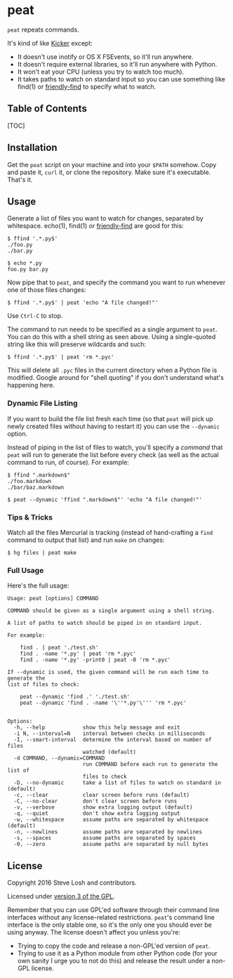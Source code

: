 peat
====

`peat` repeats commands.

It's kind of like [Kicker][] except:

* It doesn't use inotify or OS X FSEvents, so it'll run anywhere.
* It doesn't require external libraries, so it'll run anywhere with Python.
* It won't eat your CPU (unless you try to watch too much).
* It takes paths to watch on standard input so you can use something like
  find(1) or [friendly-find][] to specify what to watch.

[Kicker]: https://github.com/alloy/kicker
[friendly-find]: https://github.com/sjl/friendly-find

## Table of Contents

[TOC]

Installation
------------

Get the `peat` script on your machine and into your `$PATH` somehow.  Copy and
paste it, `curl` it, or clone the repository.  Make sure it's executable.
That's it.

Usage
-----

Generate a list of files you want to watch for changes, separated by whitespace.
echo(1), find(1) or [friendly-find][] are good for this:

    $ ffind '.*.py$'
    ./foo.py
    ./bar.py

    $ echo *.py
    foo.py bar.py

Now pipe that to `peat`, and specify the command you want to run whenever one of
those files changes:

    $ ffind '.*.py$' | peat 'echo "A file changed!"'

Use `Ctrl-C` to stop.

The command to run needs to be specified as a single argument to `peat`.  You
can do this with a shell string as seen above.  Using a single-quoted string
like this will preserve wildcards and such:

    $ ffind '.*.py$' | peat 'rm *.pyc'

This will delete all `.pyc` files in the current directory when a Python file is
modified.  Google around for "shell quoting" if you don't understand what's
happening here.

### Dynamic File Listing

If you want to build the file list fresh each time (so that `peat` will pick up
newly created files without having to restart it) you can use the `--dynamic`
option.

Instead of piping in the list of files to watch, you'll specify a *command* that
`peat` will run to generate the list before every check (as well as the actual
command to run, of course).  For example:

    $ ffind ".markdown$"
    ./foo.markdown
    ./bar/baz.markdown

    $ peat --dynamic 'ffind ".markdown$"' 'echo "A file changed!"'

### Tips & Tricks

Watch all the files Mercurial is tracking (instead of hand-crafting a `find`
command to output that list) and run `make` on changes:

    $ hg files | peat make

### Full Usage

Here's the full usage:

    Usage: peat [options] COMMAND

    COMMAND should be given as a single argument using a shell string.

    A list of paths to watch should be piped in on standard input.

    For example:

        find . | peat './test.sh'
        find . -name '*.py' | peat 'rm *.pyc'
        find . -name '*.py' -print0 | peat -0 'rm *.pyc'

    If --dynamic is used, the given command will be run each time to generate the
    list of files to check:

        peat --dynamic 'find .' './test.sh'
        peat --dynamic 'find . -name '\''*.py'\''' 'rm *.pyc'


    Options:
      -h, --help            show this help message and exit
      -i N, --interval=N    interval between checks in milliseconds
      -I, --smart-interval  determine the interval based on number of files
                            watched (default)
      -d COMMAND, --dynamic=COMMAND
                            run COMMAND before each run to generate the list of
                            files to check
      -D, --no-dynamic      take a list of files to watch on standard in (default)
      -c, --clear           clear screen before runs (default)
      -C, --no-clear        don't clear screen before runs
      -v, --verbose         show extra logging output (default)
      -q, --quiet           don't show extra logging output
      -w, --whitespace      assume paths are separated by whitespace (default)
      -n, --newlines        assume paths are separated by newlines
      -s, --spaces          assume paths are separated by spaces
      -0, --zero            assume paths are separated by null bytes

License
-------

Copyright 2016 Steve Losh and contributors.

Licensed under [version 3 of the GPL][gpl].

Remember that you can use GPL'ed software through their command line interfaces
without any license-related restrictions.  `peat`'s command line interface is
the only stable one, so it's the only one you should ever be using anyway.  The
license doesn't affect you unless you're:

* Trying to copy the code and release a non-GPL'ed version of `peat`.
* Trying to use it as a Python module from other Python code (for your own
  sanity I urge you to not do this) and release the result under a non-GPL
  license.

[gpl]: http://www.gnu.org/copyleft/gpl.html
